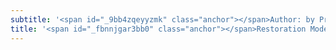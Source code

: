 ```yaml
---
subtitle: '<span id="_9bb4zqeyyzmk" class="anchor"></span>Author: by Prerana'
title: '<span id="_fbnnjgar3bb0" class="anchor"></span>Restoration Model'
---
```



